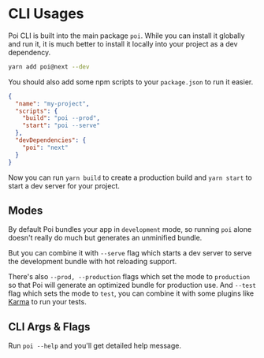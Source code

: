# CLI Usages

Poi CLI is built into the main package `poi`. While you can install it globally and run it, it is much better to install it locally into your project as a dev dependency.

```bash
yarn add poi@next --dev
```

You should also add some npm scripts to your `package.json` to run it easier.

```json
{
  "name": "my-project",
  "scripts": {
    "build": "poi --prod",
    "start": "poi --serve"
  },
  "devDependencies": {
    "poi": "next"
  }
}
```

Now you can run `yarn build` to create a production build and `yarn start` to start a dev server for your project.

## Modes

By default Poi bundles your app in `development` mode, so running `poi` alone doesn't really do much but generates an unminified bundle.

But you can combine it with `--serve` flag which starts a dev server to serve the development bundle with hot reloading support.

There's also `--prod, --production` flags which set the mode to `production` so that Poi will generate an optimized bundle for production use. And `--test` flag which sets the mode to `test`, you can combine it with some plugins like [Karma](./plugin-karma.md) to run your tests.

## CLI Args & Flags

Run `poi --help` and you'll get detailed help message.